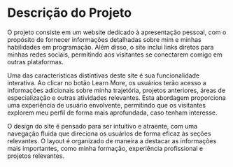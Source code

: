 # Descrição do Projeto

O projeto consiste em um website dedicado à apresentação pessoal, com o propósito de fornecer informações detalhadas sobre mim e minhas habilidades em programação. Além disso, o site inclui links diretos para minhas redes sociais, permitindo aos visitantes se conectarem comigo em outras plataformas.

Uma das características distintivas deste site é sua funcionalidade interativa. Ao clicar no botão Learn More, os usuários terão acesso a informações adicionais sobre minha trajetória, projetos anteriores, áreas de especialização e outras atividades relevantes. Esta abordagem proporciona uma experiência de usuário envolvente, permitindo que os visitantes explorem meu perfil de forma mais aprofundada, caso tenham interesse.

O design do site é pensado para ser intuitivo e atraente, com uma navegação fluida que direciona os usuários de forma eficaz às seções relevantes. O layout é organizado de maneira a destacar as informações mais importantes, como minha formação, experiência profissional e projetos relevantes.
